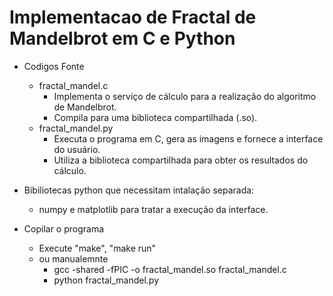 # Implementacao de Fractal de Mandelbrot em C e Python
* Codigos Fonte
    * fractal_mandel.c
        * Implementa o serviço de cálculo para a realização do algoritmo de Mandelbrot.
        * Compila para uma biblioteca compartilhada (.so).
    * fractal_mandel.py
        * Executa o programa em C, gera as imagens e fornece a interface do usuário.
        * Utiliza a biblioteca compartilhada para obter os resultados do cálculo.

* Bibiliotecas python que necessitam intalação separada: 
    * numpy e matplotlib para tratar a execução da interface.

* Copilar o programa
    * Execute "make", "make run"
    * ou manualemnte
        * gcc -shared -fPIC -o fractal_mandel.so fractal_mandel.c
        * python fractal_mandel.py